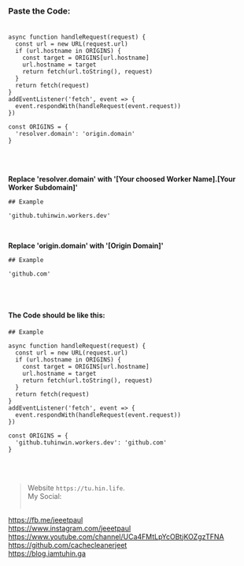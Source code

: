 ###  Paste the Code: <br><br>

```
async function handleRequest(request) {
  const url = new URL(request.url)
  if (url.hostname in ORIGINS) {
    const target = ORIGINS[url.hostname]
    url.hostname = target
    return fetch(url.toString(), request)
  }
  return fetch(request)
}
addEventListener('fetch', event => {
  event.respondWith(handleRequest(event.request))
})

const ORIGINS = {
  'resolver.domain': 'origin.domain'
}
```
<br><br>

**Replace 'resolver.domain' with '[Your choosed Worker Name].[Your Worker Subdomain]'**



    ## Example
    
    'github.tuhinwin.workers.dev'

<br>

**Replace 'origin.domain' with '[Origin Domain]'**

    ## Example
    
    'github.com'

<br><br>

#### The Code should be like this:<br>


    ## Example
	
    async function handleRequest(request) {
      const url = new URL(request.url)
      if (url.hostname in ORIGINS) {
        const target = ORIGINS[url.hostname]
        url.hostname = target
        return fetch(url.toString(), request)
      }
      return fetch(request)
    }
    addEventListener('fetch', event => {
      event.respondWith(handleRequest(event.request))
    })
    
    const ORIGINS = {
      'github.tuhinwin.workers.dev': 'github.com'
    }
    

<br><br>

>Website `https://tu.hin.life`.<br>
>My Social:<br><br>

https://fb.me/jeeetpaul<br>
https://www.instagram.com/jeeetpaul<br>
https://www.youtube.com/channel/UCa4FMtLpYcOBtjKOZgzTFNA<br>
https://github.com/cachecleanerjeet<br>
https://blog.iamtuhin.ga<br><br><br>
